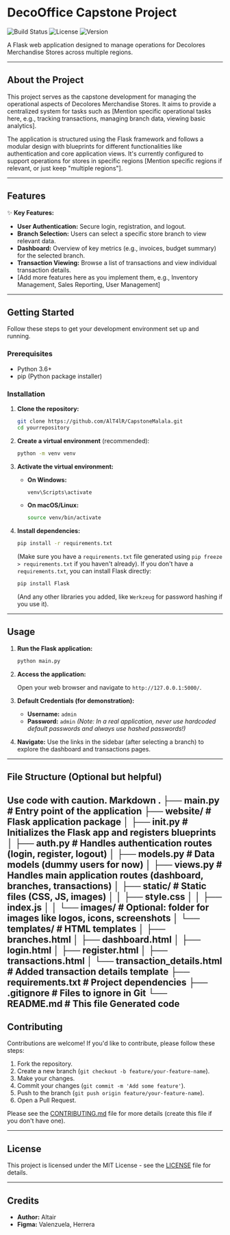 # DecoOffice Capstone Project

![Build Status](https://img.shields.io/badge/build-passing-brightgreen)
![License](https://img.shields.io/badge/license-MIT-blue)
![Version](https://img.shields.io/badge/version-1.0.0-yellow)

A Flask web application designed to manage operations for Decolores Merchandise Stores across multiple regions.

---

## About the Project

This project serves as the capstone development for managing the operational aspects of Decolores Merchandise Stores. It aims to provide a centralized system for tasks such as [Mention specific operational tasks here, e.g., tracking transactions, managing branch data, viewing basic analytics].

The application is structured using the Flask framework and follows a modular design with blueprints for different functionalities like authentication and core application views. It's currently configured to support operations for stores in specific regions [Mention specific regions if relevant, or just keep "multiple regions"].

---

## Features

✨ **Key Features:**

*   **User Authentication:** Secure login, registration, and logout.
*   **Branch Selection:** Users can select a specific store branch to view relevant data.
*   **Dashboard:** Overview of key metrics (e.g., invoices, budget summary) for the selected branch.
*   **Transaction Viewing:** Browse a list of transactions and view individual transaction details.
*   [Add more features here as you implement them, e.g., Inventory Management, Sales Reporting, User Management]

---

## Getting Started

Follow these steps to get your development environment set up and running.

### Prerequisites

*   Python 3.6+
*   pip (Python package installer)

### Installation

1.  **Clone the repository:**

    ```bash
    git clone https://github.com/AlT4lR/CapstoneMalala.git
    cd yourrepository
    ```

2.  **Create a virtual environment** (recommended):

    ```bash
    python -m venv venv
    ```

3.  **Activate the virtual environment:**

    *   **On Windows:**
        ```bash
        venv\Scripts\activate
        ```
    *   **On macOS/Linux:**
        ```bash
        source venv/bin/activate
        ```

4.  **Install dependencies:**

    ```bash
    pip install -r requirements.txt
    ```
    (Make sure you have a `requirements.txt` file generated using `pip freeze > requirements.txt` if you haven't already). If you don't have a `requirements.txt`, you can install Flask directly:
    ```bash
    pip install Flask
    ```
    (And any other libraries you added, like `Werkzeug` for password hashing if you use it).

---

## Usage

1.  **Run the Flask application:**

    ```bash
    python main.py
    ```

2.  **Access the application:**

    Open your web browser and navigate to `http://127.0.0.1:5000/`.

3.  **Default Credentials (for demonstration):**

    *   **Username:** `admin`
    *   **Password:** `admin`
    *(Note: In a real application, never use hardcoded default passwords and always use hashed passwords!)*

4.  **Navigate:** Use the links in the sidebar (after selecting a branch) to explore the dashboard and transactions pages.

---

## File Structure (Optional but helpful)
Use code with caution.
Markdown
.
├── main.py # Entry point of the application
├── website/ # Flask application package
│ ├── init.py # Initializes the Flask app and registers blueprints
│ ├── auth.py # Handles authentication routes (login, register, logout)
│ ├── models.py # Data models (dummy users for now)
│ ├── views.py # Handles main application routes (dashboard, branches, transactions)
│ ├── static/ # Static files (CSS, JS, images)
│ │ ├── style.css
│ │ ├── index.js
│ │ └── images/ # Optional: folder for images like logos, icons, screenshots
│ └── templates/ # HTML templates
│ ├── branches.html
│ ├── dashboard.html
│ ├── login.html
│ ├── register.html
│ ├── transactions.html
│ └── transaction_details.html # Added transaction details template
├── requirements.txt # Project dependencies
├── .gitignore # Files to ignore in Git
└── README.md # This file
Generated code
---

## Contributing

Contributions are welcome! If you'd like to contribute, please follow these steps:

1.  Fork the repository.
2.  Create a new branch (`git checkout -b feature/your-feature-name`).
3.  Make your changes.
4.  Commit your changes (`git commit -m 'Add some feature'`).
5.  Push to the branch (`git push origin feature/your-feature-name`).
6.  Open a Pull Request.

Please see the [CONTRIBUTING.md](CONTRIBUTING.md) file for more details (create this file if you don't have one).

---

## License

This project is licensed under the MIT License - see the [LICENSE](LICENSE) file for details.

---

## Credits

*   **Author:** Altair
*   **Figma:** Valenzuela, Herrera
